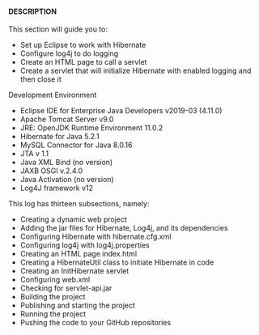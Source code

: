 #### DESCRIPTION

This section will guide you to:

* Set up Eclipse to work with Hibernate
* Configure log4j to do logging  
* Create an HTML page to call a servlet
* Create a servlet that will initialize Hibernate with enabled logging and then close it

Development Environment

* Eclipse IDE for Enterprise Java Developers v2019-03 (4.11.0)
* Apache Tomcat Server v9.0
* JRE: OpenJDK Runtime Environment 11.0.2
* Hibernate for Java 5.2.1
* MySQL Connector for Java 8.0.16
* JTA  v 1.1
* Java XML Bind (no version)
* JAXB OSGI v.2.4.0
* Java Activation (no version)
* Log4J framework v12


This log has thirteen subsections, namely:

* Creating a dynamic web project
* Adding the jar files for Hibernate, Log4j, and its dependencies
* Configuring Hibernate with hibernate.cfg.xml
* Configuring log4j with log4j.properties
* Creating an HTML page index.html
* Creating a HibernateUtil class to initiate Hibernate in code
* Creating an InitHibernate servlet
* Configuring web.xml
* Checking for servlet-api.jar
* Building the project
* Publishing and starting the project
* Running the project
* Pushing the code to your GitHub repositories

